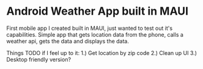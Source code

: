 # Android Weather App built in MAUI

First mobile app I created built in MAUI, just wanted to test out it's capabilities. Simple app that gets location data from the phone, calls a weather api, gets the data and displays the data.

Things TODO if I feel up to it: 
1.) Get location by zip code 
2.) Clean up UI
3.) Desktop friendly version?
